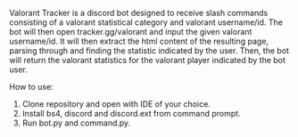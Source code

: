 Valorant Tracker is a discord bot designed to receive slash commands consisting of a valorant statistical category and valorant username/id. The bot will then open tracker.gg/valorant and input the given valorant username/id. It will then extract the html content of the resulting page, parsing through and finding the statistic indicated by the user. Then, the bot will return the valorant statistics for the valorant player indicated by the bot user. 

How to use:
1) Clone repository and open with IDE of your choice.  
2) Install bs4, discord and discord.ext from command prompt.
3) Run bot.py and command.py.
